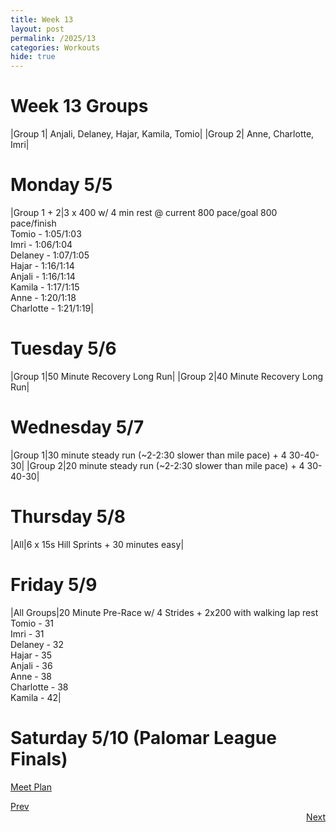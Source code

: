 ```yaml
---
title: Week 13
layout: post
permalink: /2025/13
categories: Workouts
hide: true
---
```



# Week 13 Groups

|Group 1| Anjali, Delaney, Hajar, Kamila, Tomio|
|Group 2| Anne, Charlotte, Imri|

# Monday 5/5

|Group 1 + 2|3 x 400 w/ 4 min rest @ current 800 pace/goal 800 pace/finish <br> Tomio - 1:05/1:03 <br> Imri - 1:06/1:04 <br> Delaney - 1:07/1:05 <br> Hajar - 1:16/1:14 <br> Anjali - 1:16/1:14 <br> Kamila - 1:17/1:15 <br> Anne - 1:20/1:18 <br> Charlotte - 1:21/1:19|

# Tuesday 5/6

|Group 1|50 Minute Recovery Long Run|
|Group 2|40 Minute Recovery Long Run| 

# Wednesday 5/7 

|Group 1|30 minute steady run (~2-2:30 slower than mile pace) + 4 30-40-30|
|Group 2|20 minute steady run (~2-2:30 slower than mile pace) + 4 30-40-30|

# Thursday 5/8

|All|6 x 15s Hill Sprints + 30 minutes easy|

# Friday 5/9

|All Groups|20 Minute Pre-Race w/ 4 Strides + 2x200 with walking lap rest <br> Tomio - 31 <br> Imri - 31 <br> Delaney - 32 <br> Hajar - 35 <br> Anjali - 36 <br> Anne - 38 <br> Charlotte - 38 <br> Kamila - 42|

# Saturday 5/10 (Palomar League Finals)

[Meet Plan]({{site.baseurl}}/2025/PLF)

<div style="text-align: left"> <a href="{{site.baseurl}}/2025/12">Prev</a></div> 
<div style="text-align: right"> <a href="{{site.baseurl}}/2025/14">Next</a></div>